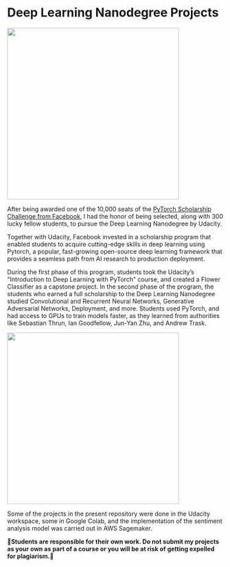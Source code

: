 # Deep Learning Nanodegree Projects

<img src="https://user-images.githubusercontent.com/39020690/59318811-5a54ca00-8c96-11e9-9738-c5bcd5d4f7d1.png" width="400">


After being awarded one of the 10,000 seats of the [PyTorch Scholarship Challenge from Facebook](https://www.udacity.com/facebook-pytorch-scholarship), I had the honor of being selected, along with 300 lucky fellow students, to pursue the Deep Learning Nanodegree by Udacity.

Together with Udacity, Facebook invested in a scholarship program that enabled students to acquire cutting-edge skills in deep learning using Pytorch, a popular, fast-growing open-source deep learning framework that provides a seamless path from AI research to production deployment.

During the first phase of this program, students took the Udacity’s "Introduction to Deep Learning with PyTorch" course, and created a Flower Classifier as a capstone project. In the second phase of the program, the students who earned a full scholarship to the Deep Learning Nanodegree studied Convolutional and Recurrent Neural Networks, Generative Adversarial Networks, Deployment, and more. Students used PyTorch, and had access to GPUs to train models faster, as they learned from authorities like Sebastian Thrun, Ian Goodfellow, Jun-Yan Zhu, and Andrew Trask.


<img src="https://user-images.githubusercontent.com/39020690/59318677-cedb3900-8c95-11e9-88d8-3f31ecb2b6e3.png" width="400">

Some of the projects in the present repository were done in the Udacity workspace, some in Google Colab, and the implementation of the sentiment analysis model was carried out in AWS Sagemaker. 

:space_invader:**Students are responsible for their own work. Do not submit my projects as your own as part of a course or you will be at risk of getting expelled for plagiarism.**:space_invader:
